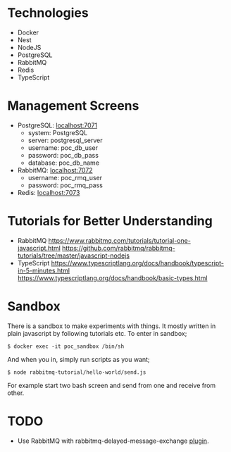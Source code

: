 # Technologies
- Docker
- Nest
- NodeJS
- PostgreSQL
- RabbitMQ
- Redis
- TypeScript

# Management Screens
- PostgreSQL: [localhost:7071](http://localhost:7071/)
  - system: PostgreSQL
  - server: postgresql_server
  - username: poc_db_user
  - password: poc_db_pass
  - database: poc_db_name
- RabbitMQ: [localhost:7072](http://localhost:7072/)
  - username: poc_rmq_user
  - password: poc_rmq_pass
- Redis: [localhost:7073](http://localhost:7073/)

# Tutorials for Better Understanding 
  - RabbitMQ
    https://www.rabbitmq.com/tutorials/tutorial-one-javascript.html
    https://github.com/rabbitmq/rabbitmq-tutorials/tree/master/javascript-nodejs
  - TypeScript
    https://www.typescriptlang.org/docs/handbook/typescript-in-5-minutes.html
    https://www.typescriptlang.org/docs/handbook/basic-types.html

# Sandbox
There is a sandbox to make experiments with things. It mostly written in plain javascript by following tutorials etc. To enter in sandbox;

    $ docker exec -it poc_sandbox /bin/sh

And when you in, simply run scripts as you want;
    
    $ node rabbitmq-tutorial/hello-world/send.js

For example start two bash screen and send from one and receive from other.

# TODO
- Use RabbitMQ with rabbitmq-delayed-message-exchange [plugin](https://hub.docker.com/r/tetsuobe/rabbitmq-delayed-message-exchange/~/dockerfile/).